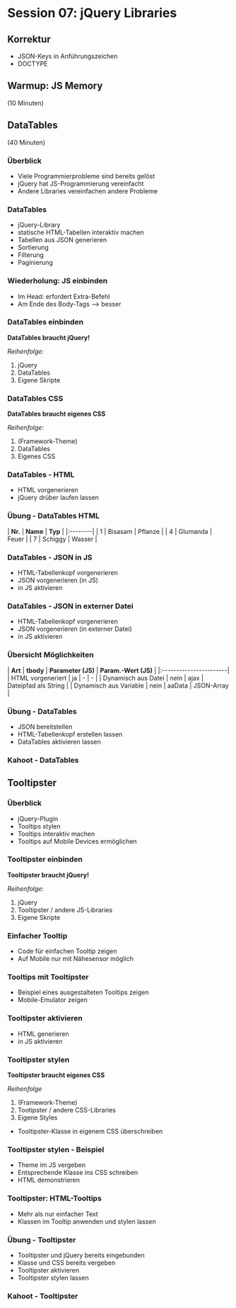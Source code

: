 # Session 07: jQuery Libraries

## Korrektur

* JSON-Keys in Anführungszeichen
* DOCTYPE

## Warmup: JS Memory

(10 Minuten) 

## DataTables

(40 Minuten)

### Überblick

* Viele Programmierprobleme sind bereits gelöst
* jQuery hat JS-Programmierung vereinfacht
* Andere Libraries vereinfachen andere Probleme

### DataTables

* jQuery-Library 
* statische HTML-Tabellen interaktiv machen
* Tabellen aus JSON generieren
* Sortierung
* Filterung
* Paginierung

### Wiederholung: JS einbinden

* Im Head: erfordert Extra-Befehl
* Am Ende des Body-Tags --> besser

### DataTables einbinden

**DataTables braucht jQuery!**

*Reihenfolge:*
1. jQuery
2. DataTables
3. Eigene Skripte

### DataTables CSS

**DataTables braucht eigenes CSS**

*Reihenfolge:*
1. (Framework-Theme)
2. DataTables
3. Eigenes CSS

### DataTables - HTML

* HTML vorgenerieren
* jQuery drüber laufen lassen

### Übung - DataTables HTML

| **Nr.** | **Name** | **Typ** |
|:--------|
| 1       | Bisasam  | Pflanze |
| 4       | Glumanda | Feuer   |
| 7       | Schiggy  | Wasser  |

### DataTables - JSON in JS

* HTML-Tabellenkopf vorgenerieren
* JSON vorgenerieren (in JS)
* in JS aktivieren

### DataTables - JSON in externer Datei

* HTML-Tabellenkopf vorgenerieren
* JSON vorgenerieren (in externer Datei)
* in JS aktivieren

### Übersicht Möglichkeiten

| **Art**                | **tbody** | **Parameter (JS)** | **Param.-Wert (JS)** |
|:-----------------------|
| HTML vorgeneriert      | ja        | -                  | -                    |
| Dynamisch aus Datei    | nein      | ajax               | Dateipfad als String |
| Dynamisch aus Variable | nein      | aaData             | JSON-Array           |

### Übung - DataTables 

* JSON bereitstellen
* HTML-Tabellenkopf erstellen lassen
* DataTables aktivieren lassen

### Kahoot - DataTables


## Tooltipster

### Überblick

* jQuery-Plugin
* Tooltips stylen
* Tooltips interaktiv machen
* Tooltips auf Mobile Devices ermöglichen

### Tooltipster einbinden

**Tooltipster braucht jQuery!**

*Reihenfolge:*
1. jQuery
2. Tooltipster / andere JS-Libraries
3. Eigene Skripte

### Einfacher Tooltip

* Code für einfachen Tooltip zeigen
* Auf Mobile nur mit Nähesensor möglich

### Tooltips mit Tooltipster

* Beispiel eines ausgestalteten Tooltips zeigen
* Mobile-Emulator zeigen

### Tooltipster aktivieren

* HTML generieren
* in JS aktivieren

### Tooltipster stylen

**Tooltipster braucht eigenes CSS**

*Reihenfolge*
1. (Framework-Theme)
2. Tootipster / andere CSS-Libraries
3. Eigene Styles

* Tooltipster-Klasse in eigenem CSS überschreiben

### Tooltipster stylen - Beispiel

* Theme im JS vergeben
* Entsprechende Klasse ins CSS schreiben
* HTML demonstrieren

### Tooltipster: HTML-Tooltips

* Mehr als nur einfacher Text
* Klassen im Tooltip anwenden und stylen lassen

### Übung - Tooltipster 

* Tooltipster und jQuery bereits eingebunden
* Klasse und CSS bereits vergeben
* Tooltipster aktivieren
* Tooltipster stylen lassen

### Kahoot - Tooltipster


